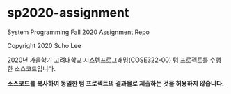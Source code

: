 # sp2020-assignment
System Programming Fall 2020 Assignment Repo

Copyright 2020 Suho Lee

2020년 가을학기 고려대학교 시스템프로그래밍(COSE322-00) 텀 프로젝트를 수행한 소스코드입니다.

**소스코드를 복사하여 동일한 텀 프로젝트의 결과물로 제출하는 것을 허용하지 않습니다.**
